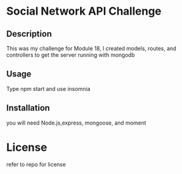 # Social Network API Challenge

## Description
This was my challenge for Module 18, I created models, routes, and controllers to get the server running with mongodb 


## Usage 
Type npm start and use insomnia

## Installation 
you will need Node.js,express, mongoose, and moment 




# License
refer to repo for license


